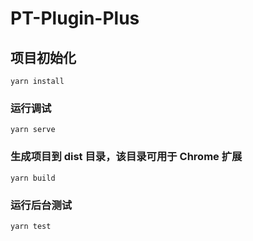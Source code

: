 # PT-Plugin-Plus

## 项目初始化

```
yarn install
```

### 运行调试

```
yarn serve
```

### 生成项目到 dist 目录，该目录可用于 Chrome 扩展

```
yarn build
```

### 运行后台测试

```
yarn test
```
